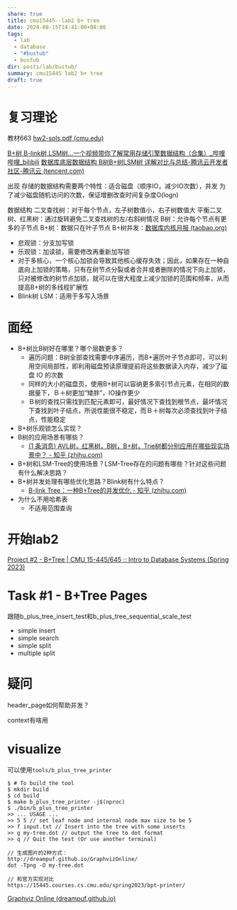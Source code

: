 ```yaml
---
share: true
title: cmu15445--lab2 b+ tree
date: 2024-08-15T14:41:00+08:00
tags:
  - lab
  - database
  - "#bustub"
  - bustub
dir: posts/lab/bustub/
summary: cmu15445 lab2 b+ tree
draft: true
---
```

# 复习理论

教材663
[hw2-sols.pdf (cmu.edu)](https://15445.courses.cs.cmu.edu/spring2023/files/hw2-sols.pdf)

[B+树,B-link树,LSM树...一个视频带你了解常用存储引擎数据结构（合集）_哔哩哔哩_bilibili](https://www.bilibili.com/video/BV1se4y1U7Dn/?spm_id_from=333.337.search-card.all.click&vd_source=773a63398bea4e166f99c44cae6bee92)
[数据库底层数据结构 B树B+树LSM树 详解对比与总结-腾讯云开发者社区-腾讯云 (tencent.com)](https://cloud.tencent.com/developer/article/1835924)


出现
存储的数据结构需要两个特性：适合磁盘（顺序IO，减少IO次数），并发
为了减少磁盘随机访问的次数，保证增删改查时间复杂度O(logn)

数据结构
二叉查找树：对于每个节点，左子树数值小，右子树数值大
平衡二叉树、红黑树：通过旋转避免二叉查找树的左/右斜树情况
B树：允许每个节点有更多的子节点
B+树：数据只在叶子节点
B+树并发：[数据库内核月报 (taobao.org)](http://mysql.taobao.org/monthly/2018/09/01/)
- 悲观锁：分支加写锁
- 乐观锁：加读锁，需要修改再重新加写锁
- 对于多核心，一个核心加锁会导致其他核心缓存失效；因此，如果存在一种自底向上加锁的策略，只有在树节点分裂或者合并或者删除的情况下向上加锁，只对被修改的树节点加锁，就可以在很大程度上减少加锁的范围和频率，从而提高B+树的多线程扩展性
- Blink树
LSM：适用于多写入场景



# 面经

-  B+树比B树好在哪里？哪个层数更多？
	- 遍历问题：B树全部查找需要中序遍历，而B+遍历叶子节点即可，可以利用空间局部性，即利用磁盘预读原理提前将这些数据读入内存，减少了磁盘 IO 的次数
	- 同样的大小的磁盘页，使用B+树可以容纳更多索引节点元素，在相同的数据量下，Ｂ＋树更加“矮胖”，IO操作更少
	- Ｂ树的查找只需找到匹配元素即可，最好情况下查找到根节点，最坏情况下查找到叶子结点，所说性能很不稳定，而Ｂ＋树每次必须查找到叶子结点，性能稳定
-  B+树乐观锁怎么实现？
- B树的应用场景有哪些？
	- [(1 条消息) AVL树，红黑树，B树，B+树，Trie树都分别应用在哪些现实场景中？ - 知乎 (zhihu.com)](https://www.zhihu.com/question/30527705)
- B+树和LSM-Tree的使用场景？LSM-Tree存在的问题有哪些？针对这些问题有什么解决思路？
- B+树并发处理有哪些优化思路？Blink树有什么特点？
	- [B-link Tree：一种B+Tree的并发优化 - 知乎 (zhihu.com)](https://zhuanlan.zhihu.com/p/372830975#:~:text=%E6%9C%80%E7%AE%80%E5%8D%95%E7%9A%84%E6%96%B9%E6%A1%88%E6%98%AF%E5%9C%A8%E6%A0%91%E7%BB%93%E6%9E%84%E8%B0%83%E6%95%B4%E6%97%B6%E4%BD%BF%E7%94%A8%E5%85%A8%E5%B1%80%E9%94%81%E4%BD%8F%E6%95%B4%E6%A3%B5B%2B%20Tree%EF%BC%8C%E9%98%BB%E6%AD%A2%E4%B8%80%E5%88%87%E5%B9%B6%E5%8F%91%E8%AE%BF%E9%97%AE%E7%9B%B4%E5%88%B0%E6%A0%91%E7%BB%93%E6%9E%84%E8%B0%83%E6%95%B4%E5%AE%8C%E6%AF%95%EF%BC%8CInnoDB%E6%97%A9%E6%9C%9F%E4%B9%9F%E6%98%AF%E9%87%87%E5%8F%96%E4%BA%86%E8%AF%A5%E5%81%9A%E6%B3%95%EF%BC%8C%E5%BD%93%E7%84%B6%E8%BF%99%E4%BC%9A%E5%AF%BC%E8%87%B4%E6%80%A7%E8%83%BD%E7%89%B9%E5%88%AB%E5%B7%AE%E3%80%82,%E8%80%8CB-link%20Tree%E5%88%99%E6%8B%92%E7%BB%9D%E5%85%A8%E5%B1%80%E9%94%81%E8%BF%99%E4%B8%80%E5%81%9A%E6%B3%95%E3%80%82%20%E5%AE%83%E6%89%A7%E8%A1%8C%E4%B8%80%E7%A7%8D%E8%87%AA%E5%BA%95%E5%90%91%E4%B8%8A%E7%9A%84%E8%B0%83%E6%95%B4%E6%96%B9%E6%B3%95%EF%BC%8C%E6%AF%8F%E6%AC%A1%E5%8F%AA%E5%AF%B9%E5%BD%93%E5%89%8D%E8%B0%83%E6%95%B4%E8%8A%82%E7%82%B9%E5%8A%A0%E9%94%81%EF%BC%8C%E5%BD%93%E5%AD%90%E8%8A%82%E7%82%B9%E8%B0%83%E6%95%B4%E5%AE%8C%E6%AF%95%E5%90%8E%E5%86%8D%E5%90%91%E4%B8%8A%E5%9B%9E%E6%BA%AF%E8%B0%83%E6%95%B4%E7%88%B6%E8%8A%82%E7%82%B9%EF%BC%8C%E7%9B%B4%E5%88%B0%E6%89%80%E6%9C%89%E8%B0%83%E6%95%B4%E5%AE%8C%E6%AF%95%E3%80%82)
- 为什么不用哈希表
	- 不适用范围查询

# 开始lab2

[Project #2 - B+Tree | CMU 15-445/645 :: Intro to Database Systems (Spring 2023)](https://15445.courses.cs.cmu.edu/spring2023/project2/#b+tree-page)

# Task #1 - B+Tree Pages

跟随b_plus_tree_insert_test和b_plus_tree_sequential_scale_test
- simple insert
- simple search
- simple split
- multiple split




# 疑问

header_page如何帮助并发？

context有啥用


# visualize

可以使用`tools/b_plus_tree_printer`
```git
$ # To build the tool
$ mkdir build
$ cd build
$ make b_plus_tree_printer -j$(nproc)
$ ./bin/b_plus_tree_printer
>> ... USAGE ...
>> 5 5 // set leaf node and internal node max size to be 5
>> f input.txt // Insert into the tree with some inserts 
>> g my-tree.dot // output the tree to dot format 
>> q // Quit the test (Or use another terminal) 

// 生成图片的2种方式：
http://dreampuf.github.io/GraphvizOnline/
dot -Tpng -O my-tree.dot

// 和官方实现对比
https://15445.courses.cs.cmu.edu/spring2023/bpt-printer/
```
[Graphviz Online (dreampuf.github.io)](https://dreampuf.github.io/GraphvizOnline/#digraph%20G%20%7B%0A%0A%20%20subgraph%20cluster_0%20%7B%0A%20%20%20%20style%3Dfilled%3B%0A%20%20%20%20color%3Dlightgrey%3B%0A%20%20%20%20node%20%5Bstyle%3Dfilled%2Ccolor%3Dwhite%5D%3B%0A%20%20%20%20a0%20-%3E%20a1%20-%3E%20a2%20-%3E%20a3%3B%0A%20%20%20%20label%20%3D%20%22process%20%231%22%3B%0A%20%20%7D%0A%0A%20%20subgraph%20cluster_1%20%7B%0A%20%20%20%20node%20%5Bstyle%3Dfilled%5D%3B%0A%20%20%20%20b0%20-%3E%20b1%20-%3E%20b2%20-%3E%20b3%3B%0A%20%20%20%20label%20%3D%20%22process%20%232%22%3B%0A%20%20%20%20color%3Dblue%0A%20%20%7D%0A%20%20start%20-%3E%20a0%3B%0A%20%20start%20-%3E%20b0%3B%0A%20%20a1%20-%3E%20b3%3B%0A%20%20b2%20-%3E%20a3%3B%0A%20%20a3%20-%3E%20a0%3B%0A%20%20a3%20-%3E%20end%3B%0A%20%20b3%20-%3E%20end%3B%0A%0A%20%20start%20%5Bshape%3DMdiamond%5D%3B%0A%20%20end%20%5Bshape%3DMsquare%5D%3B%0A%7D)


